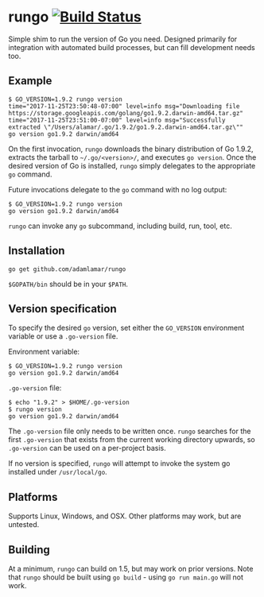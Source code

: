 # rungo [![Build Status](https://travis-ci.org/adamlamar/rungo.svg?branch=master)](https://travis-ci.org/adamlamar/rungo)

Simple shim to run the version of Go you need. Designed primarily for integration with automated build processes, but can fill development needs too.

## Example

```
$ GO_VERSION=1.9.2 rungo version
time="2017-11-25T23:50:48-07:00" level=info msg="Downloading file https://storage.googleapis.com/golang/go1.9.2.darwin-amd64.tar.gz"
time="2017-11-25T23:51:00-07:00" level=info msg="Successfully extracted \"/Users/alamar/.go/1.9.2/go1.9.2.darwin-amd64.tar.gz\""
go version go1.9.2 darwin/amd64
```

On the first invocation, `rungo` downloads the binary distribution of Go 1.9.2, extracts the tarball to `~/.go/<version>/`, and executes `go version`. Once the desired version of Go is installed, `rungo` simply delegates to the appropriate `go` command.

Future invocations delegate to the `go` command with no log output:

```
$ GO_VERSION=1.9.2 rungo version
go version go1.9.2 darwin/amd64
```

`rungo` can invoke any `go` subcommand, including build, run, tool, etc.

## Installation

```
go get github.com/adamlamar/rungo
```

`$GOPATH/bin` should be in your `$PATH`.

## Version specification

To specify the desired `go` version, set either the `GO_VERSION` environment variable or use a `.go-version` file.

Environment variable:
```
$ GO_VERSION=1.9.2 rungo version
go version go1.9.2 darwin/amd64
```

`.go-version` file:
```
$ echo "1.9.2" > $HOME/.go-version
$ rungo version
go version go1.9.2 darwin/amd64
```

The `.go-version` file only needs to be written once. `rungo` searches for the first `.go-version` that exists from the current working directory upwards, so `.go-version` can be used on a per-project basis.

If no version is specified, `rungo` will attempt to invoke the system go installed under `/usr/local/go`.

## Platforms

Supports Linux, Windows, and OSX. Other platforms may work, but are untested.

## Building

At a minimum, `rungo` can build on 1.5, but may work on prior versions. Note that `rungo` should be built using `go build` - using `go run main.go` will not work.
